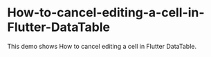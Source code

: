 # How-to-cancel-editing-a-cell-in-Flutter-DataTable
This demo shows How to cancel editing a cell in Flutter DataTable.

